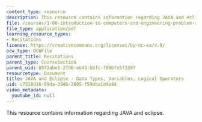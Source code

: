 ```yaml
---
content_type: resource
description: This resource contains information regarding JAVA and eclipse.
file: /courses/1-00-introduction-to-computers-and-engineering-problem-solving-spring-2012/c7518d1699da39db2805f59dba1d4a84_MIT1_00S12_REC_1.pdf
file_type: application/pdf
learning_resource_types:
- Recitations
license: https://creativecommons.org/licenses/by-nc-sa/4.0/
ocw_type: OCWFile
parent_title: Recitations
parent_type: CourseSection
parent_uid: b572abe5-27d6-eb43-bbfc-f09bfe5f3397
resourcetype: Document
title: JAVA and Eclipse - Data Types, Variables, Logical Operators
uid: c7518d16-99da-39db-2805-f59dba1d4a84
video_metadata:
  youtube_id: null
---
```

This resource contains information regarding JAVA and eclipse.
